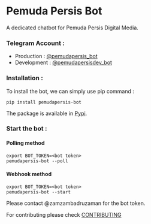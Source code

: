 # Pemuda Persis Bot

A dedicated chatbot for Pemuda Persis Digital Media.

### Telegram Account : 

- Production : [@pemudapersis_bot](t.me/pemudapersis_bot)
- Development : [@pemudapersisdev_bot](t.me/pemudapersisdev_bot)

### Installation :

To install the bot, we can simply use pip command :

```shell
pip install pemudapersis-bot
```
The package is available in [Pypi](https://pypi.org/project/pemudapersis-bot).

### Start the bot :
#### Polling method

```shell
export BOT_TOKEN=<bot token>
pemudapersis-bot --poll
```

#### Webhook method

```shell
export BOT_TOKEN=<bot token>
pemudapersis-bot --start
```

Please contact @zamzambadruzaman for the bot token.

For contributing please check [CONTRIBUTING](CONTRIBUTING.md)
